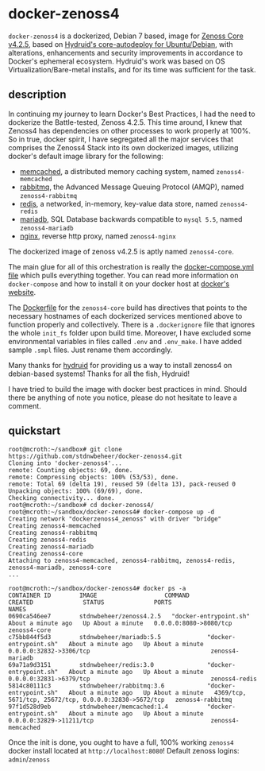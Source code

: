 # docker-zenoss4
`docker-zenoss4` is a dockerized, Debian 7 based, image for [Zenoss Core v4.2.5](http://wiki.zenoss.org/Install_Zenoss#Zenoss_Core_4.2.5), based on [Hydruid's core-autodeploy for Ubuntu/Debian](https://github.com/hydruid/zenoss/), with alterations, enhancements and security improvements in accordance to Docker's ephemeral ecosystem. Hydruid's work was based on OS Virtualization/Bare-metal installs, and for its time was sufficient for the task.

## description
In continuing my journey to learn Docker's Best Practices, I had the need to dockerize the Battle-tested, Zenoss 4.2.5. This time around, I knew that Zenoss4 has dependencies on other processes to work properly at 100%. So in true, docker spirit, I have segregated all the major services that comprises the Zenoss4 Stack into its own dockerized images, utilizing docker's default image library for the following:

* [memcached](https://cloud.docker.com/repository/docker/stdnwbeheer/memcached/), a distributed memory caching system, named `zenoss4-memcached`
* [rabbitmq](https://hub.docker.com/_/rabbitmq/), the Advanced Message Queuing Protocol (AMQP), named `zenoss4-rabbitmq`
* [redis](https://hub.docker.com/_/redis/), a networked, in-memory, key-value data store, named `zenoss4-redis`
* [mariadb](https://hub.docker.com/_/mariadb/), SQL Database backwards compatible to `mysql 5.5`, named `zenoss4-mariadb` 
* [nginx](https://hub.docker.com/_/nginx/), reverse http proxy, named `zenoss4-nginx`

The dockerized image of zenoss v4.2.5 is aptly named `zenoss4-core`.

The main glue for all of this orchestration is really the [docker-compose.yml file](https://github.com/krull/docker-zenoss4/blob/master/docker-compose.yml) which pulls everything together. You can read more information on `docker-compose` and how to install it on your docker host at [docker's website](https://docs.docker.com/compose/).

The [Dockerfile](https://github.com/krull/docker-zenoss4/blob/master/Dockerfile) for the `zenoss4-core` build has directives that points to the necessary hostnames of each dockerized services mentioned above to function properly and collectively. There is a `.dockerignore` file that ignores the whole `init_fs` folder upon build time. Moreover, I have excluded some environmental variables in files called `.env` and `.env_make`. I have added sample `.smpl` files. Just rename them accordingly.

Many thanks for [hydruid](https://github.com/hydruid/zenoss/) for providing us a way to install zenoss4 on debian-based systems! Thanks for all the fish, Hydruid!

I have tried to build the image with docker best practices in mind. Should there be anything of note you notice, please do not hesitate to leave a comment.

## quickstart 
```
root@mcroth:~/sandbox# git clone https://github.com/stdnwbeheer/docker-zenoss4.git
Cloning into 'docker-zenoss4'...
remote: Counting objects: 69, done.
remote: Compressing objects: 100% (53/53), done.
remote: Total 69 (delta 19), reused 59 (delta 13), pack-reused 0
Unpacking objects: 100% (69/69), done.
Checking connectivity... done.
root@mcroth:~/sandbox# cd docker-zenoss4/
root@mcroth:~/sandbox/docker-zenoss4# docker-compose up -d
Creating network "dockerzenoss4_zenoss" with driver "bridge"
Creating zenoss4-memcached
Creating zenoss4-rabbitmq
Creating zenoss4-redis
Creating zenoss4-mariadb
Creating zenoss4-core
Attaching to zenoss4-memcached, zenoss4-rabbitmq, zenoss4-redis, zenoss4-mariadb, zenoss4-core
...

root@mcroth:~/sandbox/docker-zenoss4# docker ps -a
CONTAINER ID        IMAGE                   COMMAND                  CREATED              STATUS              PORTS                                                    NAMES
0690ca546ee7        stdnwbeheer/zenoss4.2.5   "docker-entrypoint.sh"   About a minute ago   Up About a minute   0.0.0.0:8080->8080/tcp                                   zenoss4-core
c75bb844f5d3        stdnwbeheer/mariadb:5.5             "docker-entrypoint.sh"   About a minute ago   Up About a minute   0.0.0.0:32832->3306/tcp                                  zenoss4-mariadb
69a71a9d3151        stdnwbeheer/redis:3.0               "docker-entrypoint.sh"   About a minute ago   Up About a minute   0.0.0.0:32831->6379/tcp                                  zenoss4-redis
5814c80111c3        stdnwbeheer/rabbitmq:3.6            "docker-entrypoint.sh"   About a minute ago   Up About a minute   4369/tcp, 5671/tcp, 25672/tcp, 0.0.0.0:32830->5672/tcp   zenoss4-rabbitmq
97f1d528d9eb        stdnwbeheer/memcached:1.4           "docker-entrypoint.sh"   About a minute ago   Up About a minute   0.0.0.0:32829->11211/tcp                                 zenoss4-memcached
```

Once the init is done, you ought to have a full, 100% working `zenoss4` docker install located at `http://localhost:8080`! Default zenoss logins: `admin`/`zenoss`

